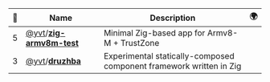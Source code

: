 |:star2: | Name | Description | 🌍|
|---|---|---|---|
|5|[@yvt](https://github.com/yvt)/[**zig-armv8m-test**](https://github.com/yvt/zig-armv8m-test)|Minimal Zig-based app for Armv8-M + TrustZone||
|3|[@yvt](https://github.com/yvt)/[**druzhba**](https://github.com/yvt/druzhba)|Experimental statically-composed component framework written in Zig||

